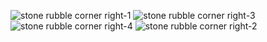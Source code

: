 ![stone rubble corner right-1](stone_rubble_corner_right-1.png)
![stone rubble corner right-3](stone_rubble_corner_right-3.png)
![stone rubble corner right-4](stone_rubble_corner_right-4.png)
![stone rubble corner right-2](stone_rubble_corner_right-2.png)

